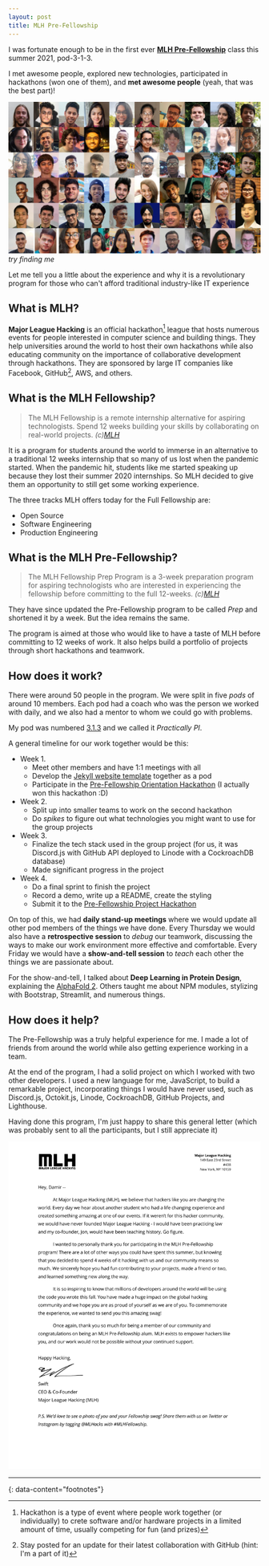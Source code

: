 ```yaml
---
layout: post
title: MLH Pre-Fellowship
---
```


I was fortunate enough to be in the first ever [**MLH Pre-Fellowship**](https://fellowship.mlh.io/programs/prep) 
class this summer 2021, pod-3-1-3.

I met awesome people, explored new technologies, participated in hackathons (won one of them), 
and **met awesome people** (yeah, that was the best part)! 

![Pre-Fellows Graduation Photo](../assets/img/collage.jpg)
*try finding me*

Let me tell you a little about the experience and why it is a revolutionary program for those who can't afford 
traditional industry-like IT experience

## What is MLH?

**Major League Hacking** is an official hackathon[^1] league that hosts numerous events for people interested in computer science
and building things. They help universities around the world to host their own hackathons while also educating community
on the importance of collaborative development through hackathons. They are sponsored by large IT companies like Facebook,
GitHub[^2], AWS, and others.

## What is the MLH Fellowship?

> The MLH Fellowship is a remote internship alternative for aspiring technologists. Spend 12 weeks building your skills by collaborating on real-world projects. *(c)[MLH](https://fellowship.mlh.io/)*

It is a program for students around the world to immerse in an alternative to a traditional 12 weeks internship that so 
many of us lost when the pandemic started. When the pandemic hit, students like me started speaking up because they lost
their summer 2020 internships. So MLH decided to give them an opportunity to still get some working experience.

The three tracks MLH offers today for the Full Fellowship are:

* Open Source
* Software Engineering
* Production Engineering

## What is the MLH Pre-Fellowship?

> The MLH Fellowship Prep Program is a 3-week preparation program for aspiring technologists who are interested in experiencing the fellowship before committing to the full 12-weeks. *(c)[MLH](https://fellowship.mlh.io/programs/prep)*

They have since updated the Pre-Fellowship program to be called *Prep* and shortened it by a week.
But the idea remains the same. 

The program is aimed at those who would like to have a taste of MLH before committing to 12 weeks of work.
It also helps build a portfolio of projects through short hackathons and teamwork.

## How does it work?

There were around 50 people in the program. We were split in five *pods* of around 10 members.
Each pod had a coach who was the person we worked with daily, and we also had a mentor to whom we could go with problems.

My pod was numbered [3.1.3](https://github.com/orgs/MLH-Fellowship/teams/pod-3-1-3) and we called it *Practically PI*.

A general timeline for our work together would be this:

- Week 1. 
   * Meet other members and have 1:1 meetings with all
   * Develop the [Jekyll website template](https://github.com/MLH-Fellowship/pod-3.1.3-portfolio) together as a pod
   * Participate in the [Pre-Fellowship Orientation Hackathon](https://pre-fellowship-orientation-3.devpost.com/) (I actually won this hackathon :D)
- Week 2.
   * Split up into smaller teams to work on the second hackathon
   * Do *spikes* to figure out what technologies you might want to use for the group projects
- Week 3.
   * Finalize the tech stack used in the group project (for us, it was Discord.js with GitHub API deployed to Linode with a CockroachDB database)
   * Made significant progress in the project
- Week 4.
   * Do a final sprint to finish the project
   * Record a demo, write up a README, create the styling
   * Submit it to the [Pre-Fellowship Project Hackathon](https://pre-fellowship-project-batch-3.devpost.com/)

On top of this, we had **daily stand-up meetings** where we would update all other pod members of the things we have done.
Every Thursday we would also have a **retrospective session** to *debug* our teamwork, discussing the ways to make our 
work environment more effective and comfortable. Every Friday we would have a **show-and-tell session** to *teach* 
each other the things we are passionate about.

For the show-and-tell, I talked about **Deep Learning in Protein Design**, explaining the [AlphaFold 2](https://deepmind.com/blog/article/alphafold-a-solution-to-a-50-year-old-grand-challenge-in-biology).
Others taught me about NPM modules, stylizing with Bootstrap, Streamlit, and numerous things.

## How does it help?

The Pre-Fellowship was a truly helpful experience for me. I made a lot of friends from around the world while also 
getting experience working in a team. 

At the end of the program, I had a solid project on which I worked with two other developers. 
I used a new language for me, JavaScript, to build a remarkable project, incorporating things I would have never used,
such as Discord.js, Octokit.js, Linode, CockroachDB, GitHub Projects, and Lighthouse.

Having done this program, I'm just happy to share this general letter 
(which was probably sent to all the participants, but I still appreciate it)

![Graduation Letter from MLH's CEO Swift](../assets/img/graduation_letter_pre_fellowship.png)

---
{: data-content="footnotes"}

[^1]: Hackathon is a type of event where people work together (or individually) to crete software and/or hardware projects in a limited amount of time, usually competing for fun (and prizes)

[^2]: Stay posted for an update for their latest collaboration with GitHub (hint: I'm a part of it)
